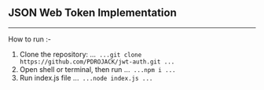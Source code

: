 ## JSON Web Token Implementation

---

How to run :-

1. Clone the repository: 
...```
...git clone https://github.com/PDROJACK/jwt-auth.git
...```
2. Open shell or terminal, then run
...```
...npm i
...```
3. Run index.js file
...```
...node index.js
...```